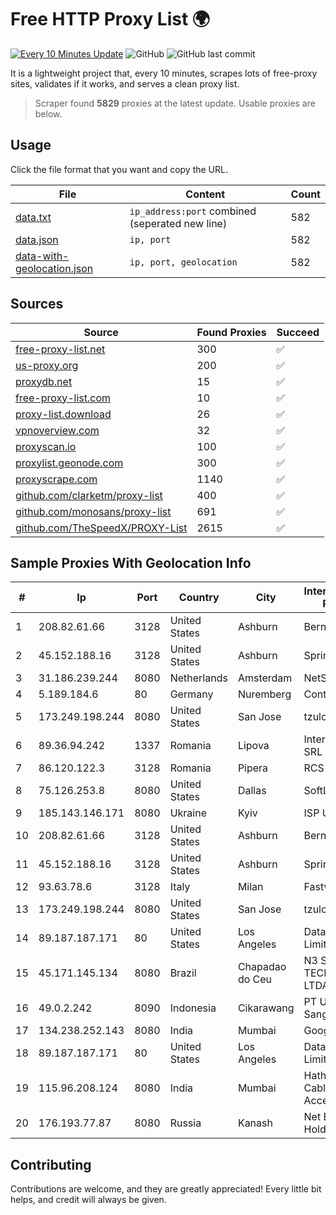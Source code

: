 
# Free HTTP Proxy List 🌍

[![Every 10 Minutes Update](https://github.com/mertguvencli/http-proxy-list/actions/workflows/main.yml/badge.svg?branch=main)](https://github.com/mertguvencli/http-proxy-list/actions/workflows/main.yml)
![GitHub](https://img.shields.io/github/license/mertguvencli/http-proxy-list)
![GitHub last commit](https://img.shields.io/github/last-commit/mertguvencli/http-proxy-list)

It is a lightweight project that, every 10 minutes, scrapes lots of free-proxy sites, validates if it works, and serves a clean proxy list.


> Scraper found **5829** proxies at the latest update. Usable proxies are below.

## Usage

Click the file format that you want and copy the URL.


|File|Content|Count|
|----|-------|-----|
|[data.txt](https://raw.githubusercontent.com/mertguvencli/http-proxy-list/main/proxy-list/data.txt)|`ip_address:port` combined (seperated new line)|582|
|[data.json](https://raw.githubusercontent.com/mertguvencli/http-proxy-list/main/proxy-list/data.json)|`ip, port`|582|
|[data-with-geolocation.json](https://raw.githubusercontent.com/mertguvencli/http-proxy-list/main/proxy-list/data-with-geolocation.json)|`ip, port, geolocation`|582|

## Sources

|Source|Found Proxies|Succeed|
|------|-------------|-------|
|[free-proxy-list.net](https://free-proxy-list.net)|300|✅|
|[us-proxy.org](https://www.us-proxy.org)|200|✅|
|[proxydb.net](http://proxydb.net)|15|✅|
|[free-proxy-list.com](https://free-proxy-list.com/?page=&port=&type%5B%5D=http&type%5B%5D=https&up_time=0&search=Search)|10|✅|
|[proxy-list.download](https://www.proxy-list.download/HTTP)|26|✅|
|[vpnoverview.com](https://vpnoverview.com/privacy/anonymous-browsing/free-proxy-servers)|32|✅|
|[proxyscan.io](https://www.proxyscan.io)|100|✅|
|[proxylist.geonode.com](https://proxylist.geonode.com/api/proxy-list?limit=300&page=1&sort_by=lastChecked&sort_type=desc&protocols=http,https)|300|✅|
|[proxyscrape.com](https://api.proxyscrape.com/v2/?request=displayproxies&protocol=http&timeout=10000&country=all&ssl=all&anonymity=all)|1140|✅|
|[github.com/clarketm/proxy-list](https://raw.githubusercontent.com/clarketm/proxy-list/master/proxy-list-raw.txt)|400|✅|
|[github.com/monosans/proxy-list](https://raw.githubusercontent.com/monosans/proxy-list/main/proxies/http.txt)|691|✅|
|[github.com/TheSpeedX/PROXY-List](https://raw.githubusercontent.com/TheSpeedX/PROXY-List/master/http.txt)|2615|✅|


## Sample Proxies With Geolocation Info

|#|Ip|Port|Country|City|Internet Service Provider|
|-|--|----|-------|----|-------------------------|
|1|208.82.61.66|3128|United States|Ashburn|Bernardi Sounds|
|2|45.152.188.16|3128|United States|Ashburn|Sprint|
|3|31.186.239.244|8080|Netherlands|Amsterdam|NetSkope Inc|
|4|5.189.184.6|80|Germany|Nuremberg|Contabo GmbH|
|5|173.249.198.244|8080|United States|San Jose|tzulo, inc.|
|6|89.36.94.242|1337|Romania|Lipova|Interkvm Host SRL|
|7|86.120.122.3|3128|Romania|Pipera|RCS & RDS|
|8|75.126.253.8|8080|United States|Dallas|SoftLayer|
|9|185.143.146.171|8080|Ukraine|Kyiv|ISP UTELS|
|10|208.82.61.66|3128|United States|Ashburn|Bernardi Sounds|
|11|45.152.188.16|3128|United States|Ashburn|Sprint|
|12|93.63.78.6|3128|Italy|Milan|Fastweb SpA|
|13|173.249.198.244|8080|United States|San Jose|tzulo, inc.|
|14|89.187.187.171|80|United States|Los Angeles|Datacamp Limited|
|15|45.171.145.134|8080|Brazil|Chapadao do Ceu|N3 SOLUCOES TECNOLOGICAS LTDA|
|16|49.0.2.242|8090|Indonesia|Cikarawang|PT Usaha Adi Sanggoro|
|17|134.238.252.143|8080|India|Mumbai|Google LLC|
|18|89.187.187.171|80|United States|Los Angeles|Datacamp Limited|
|19|115.96.208.124|8080|India|Mumbai|Hathway IP over Cable Internet Access|
|20|176.193.77.87|8080|Russia|Kanash|Net By Net Holding LLC|



## Contributing

Contributions are welcome, and they are greatly appreciated! Every
little bit helps, and credit will always be given.

